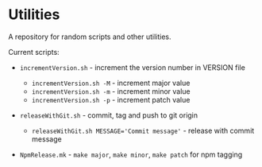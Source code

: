# Utilities

A repository for random scripts and other utilities.

Current scripts:

- `incrementVersion.sh` - increment the version number in VERSION file
  - `incrementVersion.sh -M` - increment major value
  - `incrementVersion.sh -m` - increment minor value
  - `incrementVersion.sh -p` - increment patch value
- `releaseWithGit.sh` - commit, tag and push to git origin

  - `releaseWithGit.sh MESSAGE='Commit message'` - release with commit message

- `NpmRelease.mk` - `make major`, `make minor`, `make patch` for npm tagging
